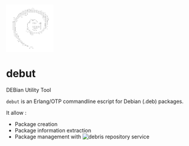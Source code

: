 ![Debris' logo](https://raw.githubusercontent.com/crownedgrouse/debut/master/doc/debut_logo.png) 
# debut
DEBian Utility Tool

`debut` is an Erlang/OTP commandline escript for Debian (.deb) packages.

It allow :
* Package creation
* Package information extraction
* Package management with ![`debris`](https://github.com/crownedgrouse/debris) repository service 


